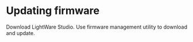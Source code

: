 # Updating firmware

Download LightWare Studio. Use firmware management utility to download and update.